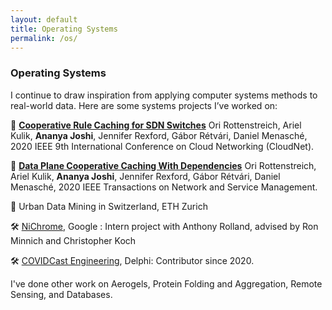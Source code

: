 ```yaml
--- 
layout: default
title: Operating Systems 
permalink: /os/ 
---
```

### Operating Systems 

I continue to draw inspiration from applying computer systems methods to real-world data. Here are some systems projects I’ve worked on:

📄 **[Cooperative Rule Caching for SDN Switches](https://ieeexplore.ieee.org/abstract/document/9335795/)** Ori Rottenstreich, Ariel Kulik, **Ananya Joshi**, Jennifer Rexford, Gábor Rétvári, Daniel Menasché, 2020 IEEE 9th International Conference on Cloud Networking (CloudNet).  

📄 **[Data Plane Cooperative Caching With Dependencies](https://ieeexplore.ieee.org/abstract/document/9632694)** Ori Rottenstreich, Ariel Kulik, **Ananya Joshi**, Jennifer Rexford, Gábor Rétvári, Daniel Menasché, 2020 IEEE Transactions on Network and Service Management.  

📄 Urban Data Mining in Switzerland, ETH Zurich    

🛠️ [NiChrome](https://github.com/u-root/NiChrome), Google : Intern project with Anthony Rolland, advised by Ron Minnich and Christopher Koch    

🛠️ [COVIDCast Engineering](https://www.pnas.org/doi/10.1073/pnas.2111452118), Delphi: Contributor since 2020.     

I've done other work on Aerogels, Protein Folding and Aggregation, Remote Sensing, and Databases. 

